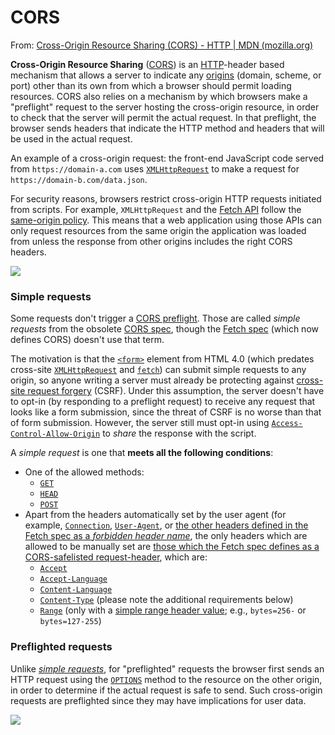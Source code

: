 # CORS
From: [Cross-Origin Resource Sharing (CORS) - HTTP | MDN (mozilla.org)](https://developer.mozilla.org/en-US/docs/Web/HTTP/CORS)

**Cross-Origin Resource Sharing** ([CORS](https://developer.mozilla.org/en-US/docs/Glossary/CORS)) is an [HTTP](https://developer.mozilla.org/en-US/docs/Glossary/HTTP)-header based mechanism that allows a server to indicate any [origins](https://developer.mozilla.org/en-US/docs/Glossary/Origin) (domain, scheme, or port) other than its own from which a browser should permit loading resources. CORS also relies on a mechanism by which browsers make a "preflight" request to the server hosting the cross-origin resource, in order to check that the server will permit the actual request. In that preflight, the browser sends headers that indicate the HTTP method and headers that will be used in the actual request.

An example of a cross-origin request: the front-end JavaScript code served from `https://domain-a.com` uses [`XMLHttpRequest`](https://developer.mozilla.org/en-US/docs/Web/API/XMLHttpRequest) to make a request for `https://domain-b.com/data.json`.

For security reasons, browsers restrict cross-origin HTTP requests initiated from scripts. For example, `XMLHttpRequest` and the [Fetch API](https://developer.mozilla.org/en-US/docs/Web/API/Fetch_API) follow the [same-origin policy](https://developer.mozilla.org/en-US/docs/Web/Security/Same-origin_policy). This means that a web application using those APIs can only request resources from the same origin the application was loaded from unless the response from other origins includes the right CORS headers.

![](/Screenshots/Pasted%20image%2020230610212955.png)

### Simple requests

Some requests don't trigger a [CORS preflight](https://developer.mozilla.org/en-US/docs/Glossary/Preflight_request). Those are called _simple requests_ from the obsolete [CORS spec](https://www.w3.org/TR/2014/REC-cors-20140116/#terminology), though the [Fetch spec](https://fetch.spec.whatwg.org/) (which now defines CORS) doesn't use that term.

The motivation is that the [`<form>`](https://developer.mozilla.org/en-US/docs/Web/HTML/Element/form) element from HTML 4.0 (which predates cross-site [`XMLHttpRequest`](https://developer.mozilla.org/en-US/docs/Web/API/XMLHttpRequest) and [`fetch`](https://developer.mozilla.org/en-US/docs/Web/API/fetch)) can submit simple requests to any origin, so anyone writing a server must already be protecting against [cross-site request forgery](https://developer.mozilla.org/en-US/docs/Glossary/CSRF) (CSRF). Under this assumption, the server doesn't have to opt-in (by responding to a preflight request) to receive any request that looks like a form submission, since the threat of CSRF is no worse than that of form submission. However, the server still must opt-in using [`Access-Control-Allow-Origin`](https://developer.mozilla.org/en-US/docs/Web/HTTP/Headers/Access-Control-Allow-Origin) to _share_ the response with the script.

A _simple request_ is one that **meets all the following conditions**:

- One of the allowed methods:
    - [`GET`](https://developer.mozilla.org/en-US/docs/Web/HTTP/Methods/GET)
    - [`HEAD`](https://developer.mozilla.org/en-US/docs/Web/HTTP/Methods/HEAD)
    - [`POST`](https://developer.mozilla.org/en-US/docs/Web/HTTP/Methods/POST)
- Apart from the headers automatically set by the user agent (for example, [`Connection`](https://developer.mozilla.org/en-US/docs/Web/HTTP/Headers/Connection), [`User-Agent`](https://developer.mozilla.org/en-US/docs/Web/HTTP/Headers/User-Agent), or [the other headers defined in the Fetch spec as a _forbidden header name_](https://fetch.spec.whatwg.org/#forbidden-header-name), the only headers which are allowed to be manually set are [those which the Fetch spec defines as a CORS-safelisted request-header](https://fetch.spec.whatwg.org/#cors-safelisted-request-header), which are:
    - [`Accept`](https://developer.mozilla.org/en-US/docs/Web/HTTP/Headers/Accept)
    - [`Accept-Language`](https://developer.mozilla.org/en-US/docs/Web/HTTP/Headers/Accept-Language)
    - [`Content-Language`](https://developer.mozilla.org/en-US/docs/Web/HTTP/Headers/Content-Language)
    - [`Content-Type`](https://developer.mozilla.org/en-US/docs/Web/HTTP/Headers/Content-Type) (please note the additional requirements below)
    - [`Range`](https://developer.mozilla.org/en-US/docs/Web/HTTP/Headers/Range) (only with a [simple range header value](https://fetch.spec.whatwg.org/#simple-range-header-value); e.g., `bytes=256-` or `bytes=127-255`)

### Preflighted requests

Unlike [_simple requests_](https://developer.mozilla.org/en-US/docs/Web/HTTP/CORS#simple_requests), for "preflighted" requests the browser first sends an HTTP request using the [`OPTIONS`](https://developer.mozilla.org/en-US/docs/Web/HTTP/Methods/OPTIONS) method to the resource on the other origin, in order to determine if the actual request is safe to send. Such cross-origin requests are preflighted since they may have implications for user data.

![](/Screenshots/Pasted%20image%2020230610213155.png)